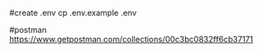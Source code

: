 #create .env
cp .env.example .env

#postman
https://www.getpostman.com/collections/00c3bc0832ff6cb37171
